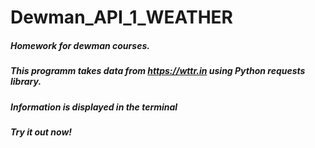 # Dewman_API_1_WEATHER

##### Homework for dewman courses.
##### This programm takes data from https://wttr.in using Python requests library. 
##### Information is displayed in the terminal
##### Try it out now!
